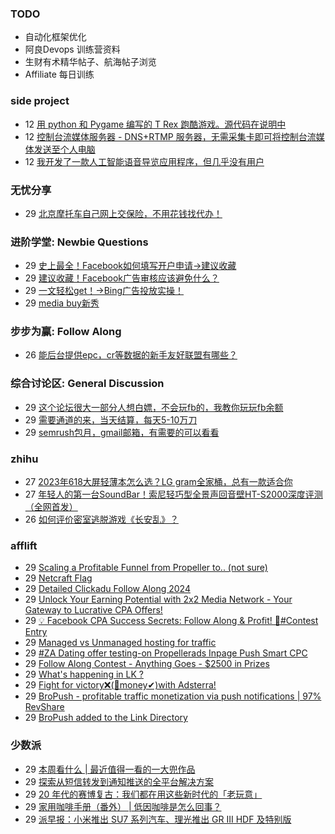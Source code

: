 ### TODO
-  自动化框架优化
-  阿良Devops 训练营资料
-  生财有术精华帖子、航海帖子浏览
-  Affiliate 每日训练

### side project
<!-- sideproject:START -->
-  12 [用 python 和 Pygame 编写的 T Rex 跑酷游戏。源代码在说明中](https://www.youtube.com/watch?v=pZySIXSelCA)
-  12 [控制台流媒体服务器 - DNS+RTMP 服务器，无需采集卡即可将控制台流媒体发送至个人电脑](https://github.com/Aioros/console-streaming-server)
-  12 [我开发了一款人工智能语音导览应用程序，但几乎没有用户](https://www.reddit.com/r/SideProject/comments/18gpp0e/ive_built_an_ai_audio_tour_app_but_have_almost_no/)<!-- sideproject:END -->


### 无忧分享
<!-- ruyo:START -->
-  29 [北京摩托车自己网上交保险，不用花钱找代办！](https://51.ruyo.net/18634.html)<!-- ruyo:END -->

### 进阶学堂: Newbie Questions
<!-- advertcn1:START -->
-  29 [史上最全！Facebook如何填写开户申请→建议收藏](https://www.advertcn.com/thread-114503-1-1.html)
-  29 [建议收藏！Facebook广告审核应该避免什么？](https://www.advertcn.com/thread-114502-1-1.html)
-  29 [一文轻松get！→Bing广告投放实操！](https://www.advertcn.com/thread-114501-1-1.html)
-  29 [media buy新秀](https://www.advertcn.com/thread-114499-1-1.html)<!-- advertcn1:END -->

### 步步为赢: Follow Along
<!-- advertcn2:START -->
-  26 [能后台提供epc，cr等数据的新手友好联盟有哪些？](https://www.advertcn.com/thread-114470-1-1.html)<!-- advertcn2:END -->

### 综合讨论区: General Discussion
<!-- advertcn3:START -->
-  29 [这个论坛很大一部分人想白嫖，不会玩fb的，我教你玩玩fb余额](https://www.advertcn.com/thread-114511-1-1.html)
-  29 [需要通道的来，当天结算，每天5-10万刀](https://www.advertcn.com/thread-114504-1-1.html)
-  29 [semrush包月，gmail邮箱，有需要的可以看看](https://www.advertcn.com/thread-114498-1-1.html)<!-- advertcn3:END -->


### zhihu
<!-- zhihu:START -->
-  27 [2023年618大屏轻薄本怎么选？LG gram全家桶，总有一款适合你](http://zhuanlan.zhihu.com/p/632641888?utm_campaign=rss&utm_medium=rss&utm_source=rss&utm_content=title)
-  27 [年轻人的第一台SoundBar！索尼轻巧型全景声回音壁HT-S2000深度评测（全网首发）](http://zhuanlan.zhihu.com/p/630990296?utm_campaign=rss&utm_medium=rss&utm_source=rss&utm_content=title)
-  26 [如何评价密室逃脱游戏《长安乱》？](http://www.zhihu.com/question/563950552/answer/3045961312?utm_campaign=rss&utm_medium=rss&utm_source=rss&utm_content=title)<!-- zhihu:END -->

### afflift
<!-- afflift:START -->
-  29 [Scaling a Profitable Funnel from Propeller to.. &lpar;not sure&rpar;](https://afflift.com/f/threads/scaling-a-profitable-funnel-from-propeller-to-not-sure.12855/)
-  29 [Netcraft Flag](https://afflift.com/f/threads/netcraft-flag.12885/)
-  29 [Detailed Clickadu Follow Along 2024](https://afflift.com/f/threads/detailed-clickadu-follow-along-2024.12883/)
-  29 [Unlock Your Earning Potential with 2x2 Media Network - Your Gateway to Lucrative CPA Offers!](https://afflift.com/f/threads/unlock-your-earning-potential-with-2x2-media-network-your-gateway-to-lucrative-cpa-offers.12303/)
-  29 [💡 Facebook CPA Success Secrets: Follow Along &amp; Profit! 💸#Contest Entry](https://afflift.com/f/threads/%F0%9F%92%A1-facebook-cpa-success-secrets-follow-along-profit-%F0%9F%92%B8-contest-entry.12886/)
-  29 [Managed vs Unmanaged hosting for traffic](https://afflift.com/f/threads/managed-vs-unmanaged-hosting-for-traffic.12887/)
-  29 [#ZA Dating offer testing-on Propellerads Inpage Push Smart CPC](https://afflift.com/f/threads/za-dating-offer-testing-on-propellerads-inpage-push-smart-cpc.12890/)
-  29 [Follow Along Contest - Anything Goes - $2500 in Prizes](https://afflift.com/f/threads/follow-along-contest-anything-goes-2500-in-prizes.12808/)
-  29 [What&#39;s happening in LK ?](https://afflift.com/f/threads/whats-happening-in-lk.12876/)
-  29 [Fight for victory❌&lpar;🤑money✔&rpar;with Adsterra!](https://afflift.com/f/threads/fight-for-victory%E2%9D%8C-%F0%9F%A4%91money%E2%9C%94-with-adsterra.12810/)
-  29 [BroPush - profitable traffic monetization via push notifications | 97% RevShare](https://afflift.com/f/threads/bropush-profitable-traffic-monetization-via-push-notifications-97-revshare.7840/)
-  29 [BroPush added to the Link Directory](https://afflift.com/f/threads/bropush-added-to-the-link-directory.12891/)<!-- afflift:END -->

### 少数派
<!-- sspai:START -->
-  29 [本周看什么 | 最近值得一看的一大兜作品](https://sspai.com/post/87654)
-  29 [探索从短信转发到通知推送的全平台解决方案](https://sspai.com/prime/story/cross-platform-sms-forwarding-solution)
-  29 [20 年代的赛博复古：我们都在用这些新时代的「老玩意」](https://sspai.com/post/87622)
-  29 [家用咖啡手册（番外） | 低因咖啡是怎么回事？](https://sspai.com/post/87595)
-  29 [派早报：小米推出 SU7 系列汽车、理光推出 GR III HDF 及特别版](https://sspai.com/post/87642)<!-- sspai:END -->
